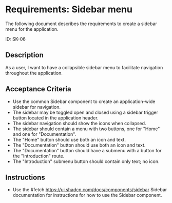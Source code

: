 # Requirements: Sidebar menu

The following document describes the requirements to create a sidebar menu for the application.

ID: SK-06

## Description

As a user, I want to have a collapsible sidebar menu to facilitate navigation throughout the application.

## Acceptance Criteria

- Use the common Sidebar component to create an application-wide sidebar for navigation.
- The sidebar may be toggled open and closed using a sidebar trigger button located in the application header.
- The sidebar navigation should show the icons when collapsed.
- The sidebar should contain a menu with two buttons, one for "Home" and one for "Documentation".
- The "Home" button should use both an icon and text.
- The "Documentation" button should use both an icon and text.
- The "Documentation" button should have a submenu with a button for the "Introduction" route.
- The "Introduction" submenu button should contain only text; no icon.

## Instructions

- Use the #fetch https://ui.shadcn.com/docs/components/sidebar Sidebar documentation for instructions for how to use the Sidebar component.
